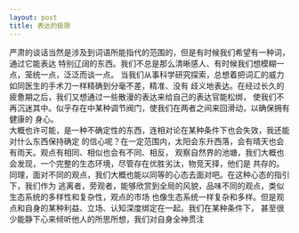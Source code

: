 ```yaml
---
layout: post
title: 表达的极限
---
```

严肃的谈话当然是涉及到词语所能指代的范围的，但是有时候我们希望有一种词，通过它能表达
特别辽阔的东西。我们不总是那么清晰感人、有时候我们想模糊一点，笼统一点，泛泛而谈一点。
当我们从事科学研究探索，总想着把词汇的威力如同医生的手术刀一样精确到分毫不差，精准、没有
歧义地表达。在经过长久的疲惫期之后，我们又想通过一些散漫的表达来给自己的表达官能松绑，
使我们不再沉迷其中。似乎存在中某种调节阀门，使我们在两者之间来回滑动，以确保拥有健康的
身心。  
大概也许可能，是一种不确定性的东西，连相对论在某种条件下也会失效，我还能对什么东西保持确定
的信心呢？在一定范围内，太阳会东升西落，会有晴天也会有雨天。观点有相同、相似也会有不同、相反，
观察自然界的池塘，我们大概也会发现，一个完整的生态环境，尽管存在优胜劣汰，物竞天择，他们是
共存的。同理，面对不同的观点，我们大概也能以同等的心态去面对吧。在这种心态的指引下，我们作为
逃离者，旁观者，能够欣赏到全局的风貌，品味不同的观点，类似生态系统的多样性和复杂性，观点的市场
也像生态系统一样复杂和多样。但是观点和自身的某种利益、立场、认知深度绑定在一起。我们在某种条件下，
甚至很少能静下心来倾听他人的所思所想，我们对自身全神贯注
